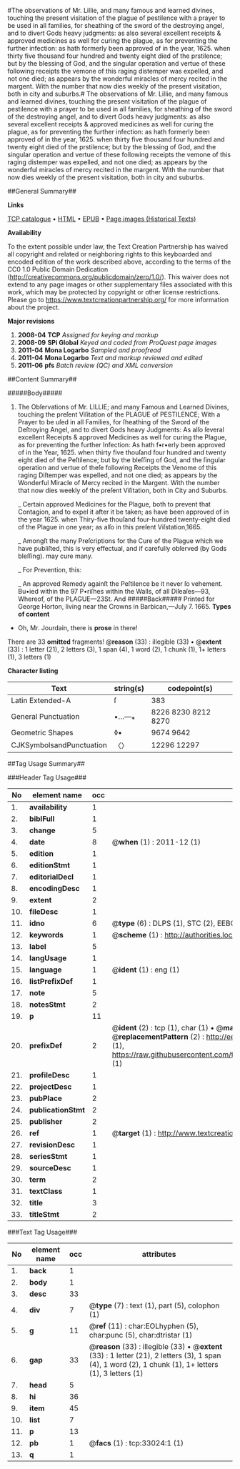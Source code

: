 #The observations of Mr. Lillie, and many famous and learned divines, touching the present visitation of the plague of pestilence with a prayer to be used in all families, for sheathing of the sword of the destroying angel, and to divert Gods heavy judgments: as also several excellent receipts & approved medicines as well for curing the plague, as for preventing the further infection: as hath formerly been approved of in the year, 1625. when thirty five thousand four hundred and twenty eight died of the prstilence; but by the blessing of God, and the singular operation and vertue of these following receipts the vemone of this raging distemper was expelled, and not one died; as appears by the wonderful miracles of mercy recited in the margent. With the number that now dies weekly of the present visitation, both in city and suburbs.#
The observations of Mr. Lillie, and many famous and learned divines, touching the present visitation of the plague of pestilence with a prayer to be used in all families, for sheathing of the sword of the destroying angel, and to divert Gods heavy judgments: as also several excellent receipts & approved medicines as well for curing the plague, as for preventing the further infection: as hath formerly been approved of in the year, 1625. when thirty five thousand four hundred and twenty eight died of the prstilence; but by the blessing of God, and the singular operation and vertue of these following receipts the vemone of this raging distemper was expelled, and not one died; as appears by the wonderful miracles of mercy recited in the margent. With the number that now dies weekly of the present visitation, both in city and suburbs.

##General Summary##

**Links**

[TCP catalogue](http://www.ota.ox.ac.uk/tcp/)  • 
[HTML](http://tei.it.ox.ac.uk/tcp/Texts-HTML/free/A53/A53888.html)  • 
[EPUB](http://tei.it.ox.ac.uk/tcp/Texts-EPUB/free/A53/A53888.epub) • 
[Page images (Historical Texts)](https://historicaltexts.jisc.ac.uk/eebo-99828594e)

**Availability**

To the extent possible under law, the Text Creation Partnership has waived all copyright and related or neighboring rights to this keyboarded and encoded edition of the work described above, according to the terms of the CC0 1.0 Public Domain Dedication (http://creativecommons.org/publicdomain/zero/1.0/). This waiver does not extend to any page images or other supplementary files associated with this work, which may be protected by copyright or other license restrictions. Please go to https://www.textcreationpartnership.org/ for more information about the project.

**Major revisions**

1. __2008-04__ __TCP__ *Assigned for keying and markup*
1. __2008-09__ __SPi Global__ *Keyed and coded from ProQuest page images*
1. __2011-04__ __Mona Logarbo__ *Sampled and proofread*
1. __2011-04__ __Mona Logarbo__ *Text and markup reviewed and edited*
1. __2011-06__ __pfs__ *Batch review (QC) and XML conversion*

##Content Summary##

#####Body#####

1. The Obſervations of Mr. LILLIE; and many Famous and Learned Divines, touching the preſent Viſitation of the PLAGUE of PESTILENCE; With a Prayer to be uſed in all Families, for ſheathing of the Sword of the Deſtroying Angel, and to divert Gods heavy Judgments: As alſo ſeveral excellent Receipts & approved Medicines as well for curing the Plague, as for preventing the further Infection: As hath f•r•erly been approved of in the Year, 1625. when thirty five thouſand four hundred and twenty eight died of the Peſtilence; but by the bleſſing of God, and the ſingular operation and vertue of theſe following Receipts the Venome of this raging Diſtemper was expelled, and not one died; as appears by the Wonderful Miracle of Mercy recited in the Margent. With the number that now dies weekly of the preſent Viſitation, both in City and Suburbs.

    _ Certain approved Medicines for the Plague, both to prevent that Contagion, and to expel it after it be taken; as have been approved of in the year 1625. when Thiry-five thouſand four-hundred twenty-eight died of the Plague in one year; as alſo in this preſent Viſstation,1665.

    _ Amongſt the many Preſcriptions for the Cure of the Plague which we have publiſted, this is very effectual, and if carefully obſerved (by Gods bleſſing). may cure many.

    _ For Prevention, this:

    _ An approved Remedy againſt the Peſtilence be it never ſo vehement.
Bu•ied within the 97 P•riſhes within the Walls,
of all Diſeaſes—93,
Whereof, of the PLAGUE—23St. And
#####Back#####
Printed for George Horton, living near the Crowns in Barbican,—July 7. 1665.
**Types of content**

  * Oh, Mr. Jourdain, there is **prose** in there!

There are 33 **omitted** fragments! 
 @__reason__ (33) : illegible (33)  •  @__extent__ (33) : 1 letter (21), 2 letters (3), 1 span (4), 1 word (2), 1 chunk (1), 1+ letters (1), 3 letters (1)

**Character listing**


|Text|string(s)|codepoint(s)|
|---|---|---|
|Latin Extended-A|ſ|383|
|General Punctuation|•…—⁎|8226 8230 8212 8270|
|Geometric Shapes|◊▪|9674 9642|
|CJKSymbolsandPunctuation|〈〉|12296 12297|

##Tag Usage Summary##

###Header Tag Usage###

|No|element name|occ|attributes|
|---|---|---|---|
|1.|__availability__|1||
|2.|__biblFull__|1||
|3.|__change__|5||
|4.|__date__|8| @__when__ (1) : 2011-12 (1)|
|5.|__edition__|1||
|6.|__editionStmt__|1||
|7.|__editorialDecl__|1||
|8.|__encodingDesc__|1||
|9.|__extent__|2||
|10.|__fileDesc__|1||
|11.|__idno__|6| @__type__ (6) : DLPS (1), STC (2), EEBO-CITATION (1), PROQUEST (1), VID (1)|
|12.|__keywords__|1| @__scheme__ (1) : http://authorities.loc.gov/ (1)|
|13.|__label__|5||
|14.|__langUsage__|1||
|15.|__language__|1| @__ident__ (1) : eng (1)|
|16.|__listPrefixDef__|1||
|17.|__note__|5||
|18.|__notesStmt__|2||
|19.|__p__|11||
|20.|__prefixDef__|2| @__ident__ (2) : tcp (1), char (1)  •  @__matchPattern__ (2) : ([0-9\-]+):([0-9IVX]+) (1), (.+) (1)  •  @__replacementPattern__ (2) : http://eebo.chadwyck.com/downloadtiff?vid=$1&page=$2 (1), https://raw.githubusercontent.com/textcreationpartnership/Texts/master/tcpchars.xml#$1 (1)|
|21.|__profileDesc__|1||
|22.|__projectDesc__|1||
|23.|__pubPlace__|2||
|24.|__publicationStmt__|2||
|25.|__publisher__|2||
|26.|__ref__|1| @__target__ (1) : http://www.textcreationpartnership.org/docs/. (1)|
|27.|__revisionDesc__|1||
|28.|__seriesStmt__|1||
|29.|__sourceDesc__|1||
|30.|__term__|2||
|31.|__textClass__|1||
|32.|__title__|3||
|33.|__titleStmt__|2||


###Text Tag Usage###

|No|element name|occ|attributes|
|---|---|---|---|
|1.|__back__|1||
|2.|__body__|1||
|3.|__desc__|33||
|4.|__div__|7| @__type__ (7) : text (1), part (5), colophon (1)|
|5.|__g__|11| @__ref__ (11) : char:EOLhyphen (5), char:punc (5), char:dtristar (1)|
|6.|__gap__|33| @__reason__ (33) : illegible (33)  •  @__extent__ (33) : 1 letter (21), 2 letters (3), 1 span (4), 1 word (2), 1 chunk (1), 1+ letters (1), 3 letters (1)|
|7.|__head__|5||
|8.|__hi__|36||
|9.|__item__|45||
|10.|__list__|7||
|11.|__p__|13||
|12.|__pb__|1| @__facs__ (1) : tcp:33024:1 (1)|
|13.|__q__|1||
